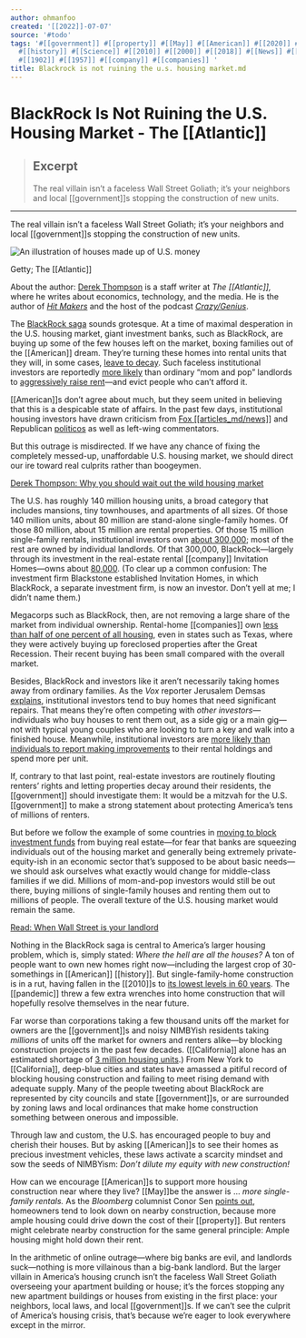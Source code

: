```yaml
---
author: ohmanfoo
created: '[[2022]]-07-07'
source: '#todo'
tags: '#[[government]] #[[property]] #[[May]] #[[American]] #[[2020]] #[[pandemic]] #[[2019]] #[[California]] #[[1980]]
  #[[history]] #[[Science]] #[[2010]] #[[2000]] #[[2018]] #[[News]] #[[Atlantic]] #[[1562]] #[[1731]] #[[1789]] #[[1809]] #[[1818]]
  #[[1902]] #[[1957]] #[[company]] #[[companies]] '
title: Blackrock is not ruining the u.s. housing market.md
---
```


# BlackRock Is Not Ruining the U.S. Housing Market - The [[Atlantic]]

> ## Excerpt
> The real villain isn’t a faceless Wall Street Goliath; it’s your neighbors and local [[government]]s stopping the construction of new units.

---
The real villain isn’t a faceless Wall Street Goliath; it’s your neighbors and local [[government]]s stopping the construction of new units.

![An illustration of houses made up of U.S. money](https://web.archive.org/web/20210618[[1809]]23im_/https://cdn.theatlantic.com/thumbor/tgFqDVlAb76S6A31HFK5alPdoxA=/0x0:[[2000]]x1125/960x540/media/img/mt/2021/06/HousingMarket/original.jpg)

Getty; The [[Atlantic]]

About the author: [Derek Thompson](https://web.archive.org/web/20210618[[1809]]23/https://www.theatlantic.com/author/derek-thompson/) is a staff writer at _The [[Atlantic]],_ where he writes about economics, technology, and the media. He is the author of _[Hit Makers](https://web.archive.org/web/20210618[[1809]]23/https://www.amazon.com/Hit-Makers-[[Science]]-Popularity-Distraction/dp/110[[1980]]32X/ref=tmm_hrd_swatch_0?_encoding=UTF8&qid=&sr=)_ and the host of the podcast _[Crazy/Genius](https://web.archive.org/web/20210618[[1809]]23/https://www.theatlantic.com/podcasts/crazygenius/)_.

The [BlackRock saga](https://web.archive.org/web/20210618[[1809]]23/https://twitter.com/APhilosophae/status/1402434266970140676) sounds grotesque. At a time of maximal desperation in the U.S. housing market, giant investment banks, such as BlackRock, are buying up some of the few houses left on the market, boxing families out of the [[American]] dream. They’re turning these homes into rental units that they will, in some cases, [leave to decay](https://web.archive.org/web/20210618[[1809]]23/https://www.theatlantic.com/technology/archive/[[2019]]/02/single-family-landlords-wall-street/582394/). Such faceless institutional investors are reportedly [more likely](https://web.archive.org/web/20210618[[1809]]23/https://archive.curbed.com/[[2018]]/5/18/[[1731]]9570/wall-street-home-rentals-single-family-homes-invitation) than ordinary “mom and pop” landlords to [aggressively raise rent](https://web.archive.org/web/20210618[[1809]]23/https://www.theatlantic.com/technology/archive/[[2019]]/02/single-family-landlords-wall-street/582394/)—and evict people who can’t afford it.

[[American]]s don’t agree about much, but they seem united in believing that this is a despicable state of affairs. In the past few days, institutional housing investors have drawn criticism from [Fox [[articles_md/news]]](https://web.archive.org/web/20210618[[1809]]23/https://www.mediaite.com/news/ben-shapiro-defends-blackrock-after-report-its-en-masse-home-buying-is-driving-up-housing-prices/) and Republican [politicos](https://web.archive.org/web/20210618[[1809]]23/https://twitter.com/JDVance1/status/1402608[[1562]]541[[1789]]4) as well as left-wing commentators.

But this outrage is misdirected. If we have any chance of fixing the completely messed-up, unaffordable U.S. housing market, we should direct our ire toward real culprits rather than boogeymen.

[Derek Thompson: Why you should wait out the wild housing market](https://web.archive.org/web/20210618[[1809]]23/https://www.theatlantic.com/ideas/archive/2021/05/us-housing-market-records/6[[1902]]9/)

The U.S. has roughly 140 million housing units, a broad category that includes mansions, tiny townhouses, and apartments of all sizes. Of those 140 million units, about 80 million are stand-alone single-family homes. Of those 80 million, about 15 million are rental properties. Of those 15 million single-family rentals, institutional investors own [about 300,000](https://web.archive.org/web/20210618[[1809]]23/https://www.vox.com/22524829/wall-street-housing-market-blackrock-bubble); most of the rest are owned by individual landlords. Of that 300,000, BlackRock—largely through its investment in the real-estate rental [[company]] Invitation Homes—owns about [80,000](https://web.archive.org/web/20210618[[1809]]23/https://www.cp-dr.com/articles/the-phony-debate-over-wall-street-and-homeownership). (To clear up a common confusion: The investment firm Blackstone established Invitation Homes, in which BlackRock, a separate investment firm, is now an investor. Don’t yell at me; I didn’t name them.)

Megacorps such as BlackRock, then, are not removing a large share of the market from individual ownership. Rental-home [[companies]] own [less than half of one percent of all housing](https://web.archive.org/web/20210618[[1809]]23/https://twitter.com/JerusalemDemsas/status/1403337469622378496?s=20), even in states such as Texas, where they were actively buying up foreclosed properties after the Great Recession. Their recent buying has been small compared with the overall market.

Besides, BlackRock and investors like it aren’t necessarily taking homes away from ordinary families. As the _Vox_ reporter Jerusalem Demsas [explains](https://web.archive.org/web/20210618[[1809]]23/https://twitter.com/JerusalemDemsas/status/1403337448080433152), institutional investors tend to buy homes that need significant repairs. That means they’re often competing with _other investors_—individuals who buy houses to rent them out, as a side gig or a main gig—not with typical young couples who are looking to turn a key and walk into a finished house. Meanwhile, institutional investors are [more likely than individuals to report making improvements](https://web.archive.org/web/20210618[[1809]]23/https://www.jchs.harvard.edu/sites/default/files/Harvard_JCHS_Americas_Rental_Housing_[[2020]].pdf) to their rental holdings and spend more per unit.

If, contrary to that last point, real-estate investors are routinely flouting renters’ rights and letting properties decay around their residents, the [[government]] should investigate them: It would be a mitzvah for the U.S. [[government]] to make a strong statement about protecting America’s tens of millions of renters.

But before we follow the example of some countries in [moving to block investment funds](https://web.archive.org/web/20210618[[1809]]23/https://www.irishtimes.com/news/politics/[[government]]-to-block-investment-funds-from-buying-up-housing-estates-1.4556502) from buying real estate—for fear that banks are squeezing individuals out of the housing market and generally being extremely private-equity-ish in an economic sector that’s supposed to be about basic needs—we should ask ourselves what exactly would change for middle-class families if we did. Millions of mom-and-pop investors would still be out there, buying millions of single-family houses and renting them out to millions of people. The overall texture of the U.S. housing market would remain the same.

[Read: When Wall Street is your landlord](https://web.archive.org/web/20210618[[1809]]23/https://www.theatlantic.com/technology/archive/[[2019]]/02/single-family-landlords-wall-street/582394/)

Nothing in the BlackRock saga is central to America’s larger housing problem, which is, simply stated: _Where the hell are all the houses?_ A ton of people want to own new homes right now—including the largest crop of 30-somethings in [[American]] [[history]]. But single-family-home construction is in a rut, having fallen in the [[2010]]s to [its lowest levels in 60 years](https://web.archive.org/web/20210618[[1809]]23/https://nahbnow.com/[[2020]]/01/home-building-in-the-[[2010]]s-the-long-recovery-and-what-lies-ahead/). The [[pandemic]] threw a few extra wrenches into home construction that will hopefully resolve themselves in the near future.

Far worse than corporations taking a few thousand units off the market for owners are the [[government]]s and noisy NIMBYish residents taking _millions_ of units off the market for owners and renters alike—by blocking construction projects in the past few decades. ([[California]] alone has an estimated shortage of [3 million housing units](https://web.archive.org/web/20210618[[1809]]23/https://www.cp-dr.com/articles/the-phony-debate-over-wall-street-and-homeownership).) From New York to [[California]], deep-blue cities and states have amassed a pitiful record of blocking housing construction and failing to meet rising demand with adequate supply. Many of the people tweeting about BlackRock are represented by city councils and state [[government]]s, or are surrounded by zoning laws and local ordinances that make home construction something between onerous and impossible.

Through law and custom, the U.S. has encouraged people to buy and cherish their houses. But by asking [[American]]s to see their homes as precious investment vehicles, these laws activate a scarcity mindset and sow the seeds of NIMBYism: _Don’t dilute my equity with new construction!_

How can we encourage [[American]]s to support more housing construction near where they live? [[May]]be the answer is … _more single-family rentals._ As the _Bloomberg_ columnist Conor Sen [points out](https://web.archive.org/web/20210618[[1809]]23/https://www.bloombergquint.com/gadfly/home-rental-market-is-the-secret-weapon-against-nimbys), homeowners tend to look down on nearby construction, because more ample housing could drive down the cost of their [[property]]. But renters might celebrate nearby construction for the same general principle: Ample housing might hold down their rent.

In the arithmetic of online outrage—where big banks are evil, and landlords suck—nothing is more villainous than a big-bank landlord. But the larger villain in America’s housing crunch isn’t the faceless Wall Street Goliath overseeing your apartment building or house; it’s the forces stopping any new apartment buildings or houses from existing in the first place: your neighbors, local laws, and local [[government]]s. If we can’t see the culprit of America’s housing crisis, that’s because we’re eager to look everywhere except in the mirror.